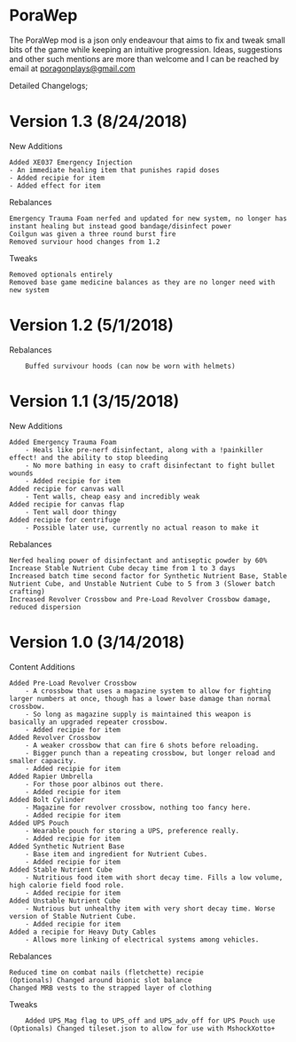 # PoraWep
The PoraWep mod is a json only endeavour that aims to fix and tweak small bits of the game while keeping an intuitive progression.
Ideas, suggestions and other such mentions are more than welcome and I can be reached by email at poragonplays@gmail.com


Detailed Changelogs;

# Version 1.3 (8/24/2018)

New Additions

	Added XE037 Emergency Injection
	- An immediate healing item that punishes rapid doses
	- Added recipie for item
	- Added effect for item
	
Rebalances

	Emergency Trauma Foam nerfed and updated for new system, no longer has instant healing but instead good bandage/disinfect power
	Coilgun was given a three round burst fire
	Removed surviour hood changes from 1.2
	
Tweaks

	Removed optionals entirely
	Removed base game medicine balances as they are no longer need with new system

# Version 1.2 (5/1/2018)

Rebalances
	
        Buffed survivour hoods (can now be worn with helmets)
	
	
	
	
# Version 1.1 (3/15/2018)

New Additions
	
    Added Emergency Trauma Foam
		- Heals like pre-nerf disinfectant, along with a !painkiller effect! and the ability to stop bleeding
		- No more bathing in easy to craft disinfectant to fight bullet wounds
		- Added recipie for item
	Added recipie for canvas wall
		- Tent walls, cheap easy and incredibly weak
	Added recipie for canvas flap
		- Tent wall door thingy
	Added recipie for centrifuge
		- Possible later use, currently no actual reason to make it
	

Rebalances
	
    Nerfed healing power of disinfectant and antiseptic powder by 60%
	Increase Stable Nutrient Cube decay time from 1 to 3 days
	Increased batch time second factor for Synthetic Nutrient Base, Stable Nutrient Cube, and Unstable Nutrient Cube to 5 from 3 (Slower batch crafting)
	Increased Revolver Crossbow and Pre-Load Revolver Crossbow damage, reduced dispersion





# Version 1.0 (3/14/2018)

Content Additions
	
    Added Pre-Load Revolver Crossbow
		- A crossbow that uses a magazine system to allow for fighting larger numbers at once, though has a lower base damage than normal crossbow.
		- So long as magazine supply is maintained this weapon is basically an upgraded repeater crossbow.
		- Added recipie for item
	Added Revolver Crossbow
		- A weaker crossbow that can fire 6 shots before reloading.
		- Bigger punch than a repeating crossbow, but longer reload and smaller capacity.
		- Added recipie for item
	Added Rapier Umbrella
		- For those poor albinos out there.
		- Added recipie for item
	Added Bolt Cylinder
		- Magazine for revolver crossbow, nothing too fancy here.
		- Added recipie for item
	Added UPS Pouch
		- Wearable pouch for storing a UPS, preference really.
		- Added recipie for item
	Added Synthetic Nutrient Base
		- Base item and ingredient for Nutrient Cubes.
		- Added recipie for item
	Added Stable Nutrient Cube
		- Nutritious food item with short decay time. Fills a low volume, high calorie field food role.
		- Added recipie for item
	Added Unstable Nutrient Cube
		- Nutrious but unhealthy item with very short decay time. Worse version of Stable Nutrient Cube.
		- Added recipie for item
	Added a recipie for Heavy Duty Cables
		- Allows more linking of electrical systems among vehicles.
	
Rebalances
	
    Reduced time on combat nails (fletchette) recipie
	(Optionals) Changed around bionic slot balance
	Changed MRB vests to the strapped layer of clothing
	
Tweaks
	
        Added UPS_Mag flag to UPS_off and UPS_adv_off for UPS Pouch use
	(Optionals) Changed tileset.json to allow for use with MshockXotto+
